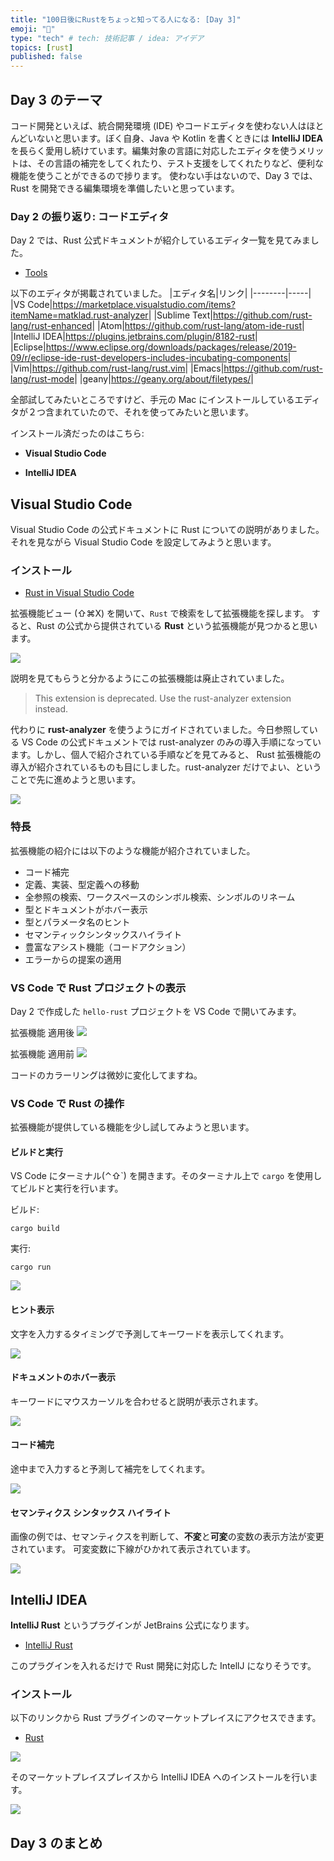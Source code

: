 ```yaml
---
title: "100日後にRustをちょっと知ってる人になる: [Day 3]"
emoji: "🦀"
type: "tech" # tech: 技術記事 / idea: アイデア
topics: [rust]
published: false
---
```


## Day 3 のテーマ

コード開発といえば、統合開発環境 (IDE) やコードエディタを使わない人はほとんどいないと思います。ぼく自身、Java や Kotlin を書くときには **IntelliJ IDEA** を長らく愛用し続けています。編集対象の言語に対応したエディタを使うメリットは、その言語の補完をしてくれたり、テスト支援をしてくれたりなど、便利な機能を使うことができるので捗ります。
使わない手はないので、Day 3 では、Rust を開発できる編集環境を準備したいと思っています。

### Day 2 の振り返り: コードエディタ

Day 2 では、Rust 公式ドキュメントが紹介しているエディタ一覧を見てみました。

- [Tools](https://www.rust-lang.org/tools)

以下のエディタが掲載されていました。
|エディタ名|リンク|
|--------|-----|
|VS Code|<https://marketplace.visualstudio.com/items?itemName=matklad.rust-analyzer>|
|Sublime Text|<https://github.com/rust-lang/rust-enhanced>|
|Atom|<https://github.com/rust-lang/atom-ide-rust>|
|IntelliJ IDEA|<https://plugins.jetbrains.com/plugin/8182-rust>|
|Eclipse|<https://www.eclipse.org/downloads/packages/release/2019-09/r/eclipse-ide-rust-developers-includes-incubating-components>|
|Vim|<https://github.com/rust-lang/rust.vim>|
|Emacs|<https://github.com/rust-lang/rust-mode>|
|geany|<https://geany.org/about/filetypes/>|

全部試してみたいところですけど、手元の Mac にインストールしているエディタが２つ含まれていたので、それを使ってみたいと思います。

インストール済だったのはこちら:

- **Visual Studio Code**

- **IntelliJ IDEA**

## Visual Studio Code

Visual Studio Code の公式ドキュメントに Rust についての説明がありました。それを見ながら Visual Studio Code を設定してみようと思います。

### インストール

- [Rust in Visual Studio Code](https://code.visualstudio.com/docs/languages/rust)

拡張機能ビュー (⇧⌘X) を開いて、`Rust` で検索をして拡張機能を探します。
すると、Rust の公式から提供されている **Rust** という拡張機能が見つかると思います。

![](https://storage.googleapis.com/zenn-user-upload/943a574d2794-20220825.png)

説明を見てもらうと分かるようにこの拡張機能は廃止されていました。

> This extension is deprecated. Use the rust-analyzer extension instead.

代わりに **rust-analyzer** を使うようにガイドされていました。今日参照している VS Code の公式ドキュメントでは rust-analyzer のみの導入手順になっています。しかし、個人で紹介されている手順などを見てみると、 Rust 拡張機能の導入が紹介されているものも目にしました。rust-analyzer だけでよい、ということで先に進めようと思います。

![](https://storage.googleapis.com/zenn-user-upload/5173ed466165-20220825.png)

### 特長

拡張機能の紹介には以下のような機能が紹介されていました。

- コード補完
- 定義、実装、型定義への移動
- 全参照の検索、ワークスペースのシンボル検索、シンボルのリネーム
- 型とドキュメントがホバー表示
- 型とパラメータ名のヒント
- セマンティックシンタックスハイライト
- 豊富なアシスト機能（コードアクション）
- エラーからの提案の適用

### VS Code で Rust プロジェクトの表示

Day 2 で作成した `hello-rust` プロジェクトを VS Code で開いてみます。

拡張機能 適用後
![](https://storage.googleapis.com/zenn-user-upload/2909d489777a-20220825.png)

拡張機能 適用前
![](https://storage.googleapis.com/zenn-user-upload/b10ce609d440-20220825.png)

コードのカラーリングは微妙に変化してますね。

### VS Code で Rust の操作

拡張機能が提供している機能を少し試してみようと思います。

#### ビルドと実行

VS Code にターミナル(⌃⇧\`) を開きます。そのターミナル上で `cargo` を使用してビルドと実行を行います。

ビルド:

```shell
cargo build
```

実行:

```shell
cargo run
```

![](https://storage.googleapis.com/zenn-user-upload/3c50a78c3037-20220825.png)

#### ヒント表示

文字を入力するタイミングで予測してキーワードを表示してくれます。

![](https://storage.googleapis.com/zenn-user-upload/472b7cb84359-20220825.png)

#### ドキュメントのホバー表示

キーワードにマウスカーソルを合わせると説明が表示されます。

![](https://storage.googleapis.com/zenn-user-upload/b290918fb75f-20220825.png)

#### コード補完

途中まで入力すると予測して補完をしてくれます。

![](https://storage.googleapis.com/zenn-user-upload/9679442d7c97-20220825.png)

#### セマンティクス シンタックス ハイライト

画像の例では、セマンティクスを判断して、**不変**と**可変**の変数の表示方法が変更されています。
可変変数に下線がひかれて表示されています。

![](https://storage.googleapis.com/zenn-user-upload/aa5a803afe82-20220825.png)

## IntelliJ IDEA

**IntelliJ Rust** というプラグインが JetBrains 公式になります。

- [IntelliJ Rust](https://www.jetbrains.com/rust/)

このプラグインを入れるだけで Rust 開発に対応した IntellJ になりそうです。

### インストール

以下のリンクから Rust プラグインのマーケットプレイスにアクセスできます。

- [Rust](https://plugins.jetbrains.com/plugin/8182-rust)

![](https://storage.googleapis.com/zenn-user-upload/e5821e96260f-20220825.png)

そのマーケットプレイスプレイスから IntelliJ IDEA へのインストールを行います。

![](https://storage.googleapis.com/zenn-user-upload/931692d5d514-20220825.png)

## Day 3 のまとめ
